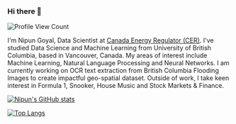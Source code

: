 ### Hi there 👋

![Profile View Count](https://komarev.com/ghpvc/?username=nipun-goyal&color=green)

I'm Nipun Goyal, Data Scientist at [Canada Energy Regulator (CER)](https://www.cer-rec.gc.ca/en/). I've studied Data Science and Machine Learning from University of British Columbia, based in Vancouver, Canada. My areas of interest include Machine Learning, Natural Language Processing and Neural Networks. I am currently working on OCR text extraction from British Columbia Flooding Images to create impactful geo-spatial dataset. Outside of work, I take keen interest in Formula 1, Snooker, House Music and Stock Markets & Finance.

[![Nipun's GitHub stats](https://github-readme-stats.vercel.app/api?username=nipun-goyal&show_icons=true&count_private=true&theme=merko&show_icons=true)](https://github.com/nipun-goyal)

[![Top Langs](https://github-readme-stats.vercel.app/api/top-langs/?username=nipun-goyal&theme=merko)](https://github.com/nipun-goyal)

<!--
**nipun-goyal/nipun-goyal** is a ✨ _special_ ✨ repository because its `README.md` (this file) appears on your GitHub profile.

Here are some ideas to get you started:

- 🔭 I’m currently working on ...
- 🌱 I’m currently learning ...
- 👯 I’m looking to collaborate on ...
- 🤔 I’m looking for help with ...
- 💬 Ask me about ...
- 📫 How to reach me: ...
- 😄 Pronouns: ...
- ⚡ Fun fact: ...
-->
